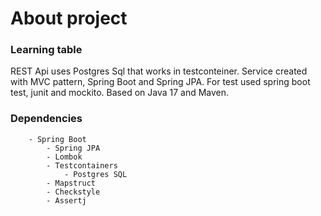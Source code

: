 # About project


### Learning table

REST Api uses Postgres Sql that works in testconteiner.
Service created with MVC pattern, Spring Boot and Spring JPA. For test used spring boot test, junit and mockito. Based
on Java 17 and Maven.

### Dependencies

        - Spring Boot
            - Spring JPA
            - Lombok
            - Testcontainers
                - Postgres SQL
            - Mapstruct
            - Checkstyle
            - Assertj
